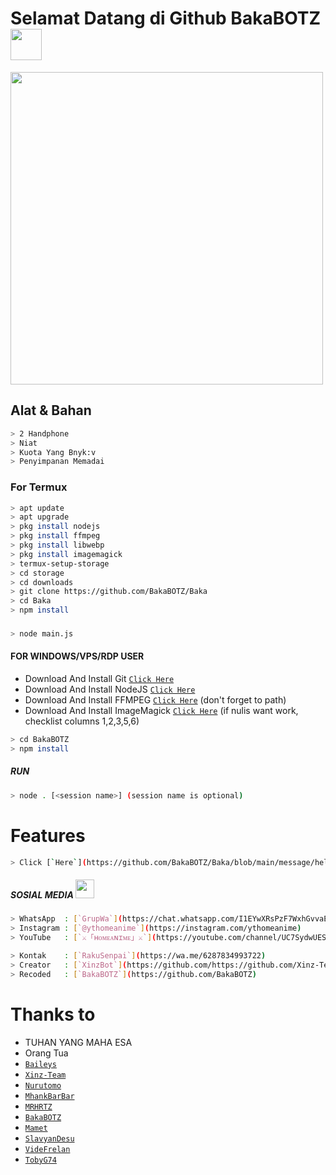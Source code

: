 # Selamat Datang di Github BakaBOTZ <img src="https://github.com/TheDudeThatCode/TheDudeThatCode/blob/master/Assets/Hi.gif" width="50px">
<img src="https://github.com/TheDudeThatCode/TheDudeThatCode/blob/master/Assets/Developer.gif" width="500px">

## Alat & Bahan
```bash
> 2 Handphone
> Niat
> Kuota Yang Bnyk:v
> Penyimpanan Memadai
```


### For Termux
```bash
> apt update 
> apt upgrade
> pkg install nodejs 
> pkg install ffmpeg 
> pkg install libwebp 
> pkg install imagemagick
> termux-setup-storage
> cd storage
> cd downloads
> git clone https://github.com/BakaBOTZ/Baka
> cd Baka
> npm install
```
###
```bash
> node main.js
```

#### FOR WINDOWS/VPS/RDP USER
* Download And Install Git [`Click Here`](https://git-scm.com/downloads) <br>
* Download And Install NodeJS [`Click Here`](https://nodejs.org/en/download) <br>
* Download And Install FFMPEG [`Click Here`](https://ffmpeg.org/download.html) (don't forget to path) 
* Download And Install ImageMagick [`Click Here`](https://imagemagick.org/script/download.php) (if nulis want work,  checklist columns 1,2,3,5,6) 
```bash
> cd BakaBOTZ
> npm install
```
##### RUN
```bash
> node . [<session name>] (session name is optional)
```
# Features
```bash
> Click [`Here`](https://github.com/BakaBOTZ/Baka/blob/main/message/help.js) 
```

##### SOSIAL MEDIA <img src="https://github.com/TheDudeThatCode/TheDudeThatCode/blob/master/Assets/Earth.gif" width="30px">
```bash
> WhatsApp  : [`GrupWa`](https://chat.whatsapp.com/I1EYwXRsPzF7WxhGvvaE7v) 
> Instagram : [`@ythomeanime`](https://instagram.com/ythomeanime)
> YouTube   : [`⚔「ʜᴏᴍᴇᴀɴɪᴍᴇ」⚔`](https://youtube.com/channel/UC7SydwUESoyOQ3qZZuoaNHw)

> Kontak    : [`RakuSenpai`](https://wa.me/6287834993722)
> Creator   : [`XinzBot`](https://github.com/https://github.com/Xinz-Team)
> Recoded   : [`BakaBOTZ`](https://github.com/BakaBOTZ)
```

# Thanks to
* TUHAN YANG MAHA ESA
* Orang Tua
* [`Baileys`](https://github.com/adiwajshing/Baileys)
* [`Xinz-Team`](https://github.com/Xinz-Team)
* [`Nurutomo`](https://github.com/Nurutomo)
* [`MhankBarBar`](https://github.com/MhankBarBar)
* [`MRHRTZ`](https://github.com/MRHRTZ)
* [`BakaBOTZ`](https://github.com/BakaBOTZ)
* [`Mamet`](https://github.com/mamet8/)
* [`SlavyanDesu`](https://github.com/SlavyanDesu)
* [`VideFrelan`](https://github.com/VideFrelan)
* [`TobyG74`](https://github.com/TobyG74)
```
